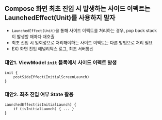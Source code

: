 ## Compose 화면 최초 진입 시 발생하는 사이드 이펙트는 LaunchedEffect(Unit)를 사용하지 말자
- `LaunchedEffect(Unit)`을 통해 사이드 이펙트를 처리하는 경우, pop back stack이 발생할 때마다 재호출
- 최초 진입 시 일회성으로 처리해야하는 사이드 이펙트는 다른 방법으로 처리 필요
- EX) 화면 진입 애널리틱스 로그, 최초 서버통신
### 대안1. ViewModel `init` 블록에서 사이드 이펙트 발생
```
init {
    postSideEffect(InitialScreenLaunch)
}
```
### 대안2. 최초 진입 여부 State 활용
```
LaunchedEffect(isInitialLaunch) {
    if (isInitialLaunch) { ... }
}
```
